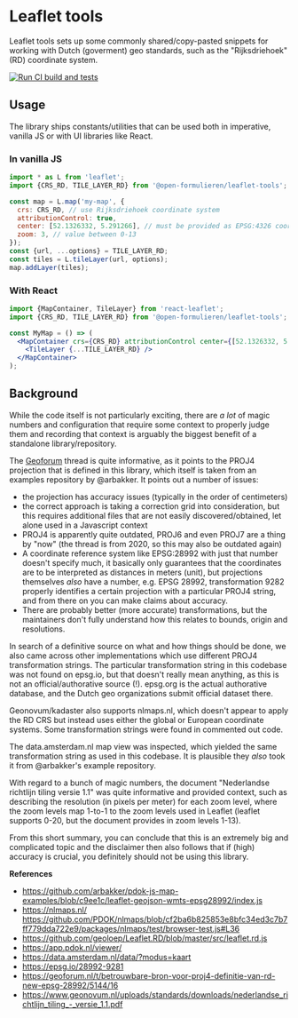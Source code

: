 # Leaflet tools

Leaflet tools sets up some commonly shared/copy-pasted snippets for working with Dutch (goverment)
geo standards, such as the "Rijksdriehoek" (RD) coordinate system.

[![Run CI build and tests](https://github.com/open-formulieren/leaflet-tools/actions/workflows/ci.yml/badge.svg)](https://github.com/open-formulieren/leaflet-tools/actions/workflows/ci.yml)

## Usage

The library ships constants/utilities that can be used both in imperative, vanilla JS or with UI
libraries like React.

### In vanilla JS

```js
import * as L from 'leaflet';
import {CRS_RD, TILE_LAYER_RD} from '@open-formulieren/leaflet-tools';

const map = L.map('my-map', {
  crs: CRS_RD, // use Rijksdriehoek coordinate system
  attributionControl: true,
  center: [52.1326332, 5.291266], // must be provided as EPSG:4326 coordinates, is transformed via `crs` option
  zoom: 3, // value between 0-13
});
const {url, ...options} = TILE_LAYER_RD;
const tiles = L.tileLayer(url, options);
map.addLayer(tiles);
```

### With React

```jsx
import {MapContainer, TileLayer} from 'react-leaflet';
import {CRS_RD, TILE_LAYER_RD} from '@open-formulieren/leaflet-tools';

const MyMap = () => (
  <MapContainer crs={CRS_RD} attributionControl center={[52.1326332, 5.291266]} zoom={3}>
    <TileLayer {...TILE_LAYER_RD} />
  </MapContainer>
);
```

## Background

While the code itself is not particularly exciting, there are _a lot_ of magic numbers and
configuration that require some context to properly judge them and recording that context is
arguably the biggest benefit of a standalone library/repository.

The
[Geoforum](https://geoforum.nl/t/betrouwbare-bron-voor-proj4-definitie-van-rd-new-epsg-28992/5144)
thread is quite informative, as it points to the PROJ4 projection that is defined in this library,
which itself is taken from an examples repository by @arbakker. It points out a number of issues:

- the projection has accuracy issues (typically in the order of centimeters)
- the correct approach is taking a correction grid into consideration, but this requires additional
  files that are not easily discovered/obtained, let alone used in a Javascript context
- PROJ4 is apparently quite outdated, PROJ6 and even PROJ7 are a thing by "now" (the thread is from
  2020, so this may also be outdated again)
- A coordinate reference system like EPSG:28992 with just that number doesn't specify much, it
  basically only guarantees that the coordinates are to be interpreted as distances in meters
  (unit), but projections themselves _also_ have a number, e.g. EPSG 28992, transformation 9282
  properly identifies a certain projection with a particular PROJ4 string, and from there on you can
  make claims about accuracy.
- There are probably better (more accurate) transformations, but the maintainers don't fully
  understand how this relates to bounds, origin and resolutions.

In search of a definitive source on what and how things should be done, we also came across other
implementations which use different PROJ4 transformation strings. The particular transformation
string in this codebase was not found on epsg.io, but that doesn't really mean anything, as this is
not an official/authorative source (!). epsg.org is the actual authorative database, and the Dutch
geo organizations submit official dataset there.

Geonovum/kadaster also supports nlmaps.nl, which doesn't appear to apply the RD CRS but instead uses
either the global or European coordinate systems. Some transformation strings were found in
commented out code.

The data.amsterdam.nl map view was inspected, which yielded the same transformation string as used
in this codebase. It is plausible they _also_ took it from @arbakker's example repository.

With regard to a bunch of magic numbers, the document "Nederlandse richtlijn tiling versie 1.1" was
quite informative and provided context, such as describing the resolution (in pixels per meter) for
each zoom level, where the zoom levels map 1-to-1 to the zoom levels used in Leaflet (leaflet
supports 0-20, but the document provides in zoom levels 1-13).

From this short summary, you can conclude that this is an extremely big and complicated topic and
the disclaimer then also follows that if (high) accuracy is crucial, you definitely should not be
using this library.

**References**

- https://github.com/arbakker/pdok-js-map-examples/blob/c9ee1c/leaflet-geojson-wmts-epsg28992/index.js
- https://nlmaps.nl/
  https://github.com/PDOK/nlmaps/blob/cf2ba6b825853e8bfc34ed3c7b7ff779dda722e9/packages/nlmaps/test/browser-test.js#L36
- https://github.com/geoloep/Leaflet.RD/blob/master/src/leaflet.rd.js
- https://app.pdok.nl/viewer/
- https://data.amsterdam.nl/data/?modus=kaart
- https://epsg.io/28992-9281
- https://geoforum.nl/t/betrouwbare-bron-voor-proj4-definitie-van-rd-new-epsg-28992/5144/16
- https://www.geonovum.nl/uploads/standards/downloads/nederlandse_richtlijn_tiling_-_versie_1.1.pdf
